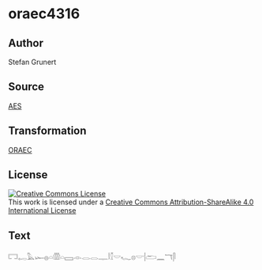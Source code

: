 # oraec4316

## Author

Stefan Grunert

## Source

[AES](https://github.com/simondschweitzer/aes)

## Transformation

[ORAEC](https://oraec.github.io/)

## License

<a rel="license" href="http://creativecommons.org/licenses/by-sa/4.0/"><img alt="Creative Commons License" style="border-width:0" src="https://i.creativecommons.org/l/by-sa/4.0/88x31.png" /></a><br />This work is licensed under a <a rel="license" href="http://creativecommons.org/licenses/by-sa/4.0/">Creative Commons Attribution-ShareAlike 4.0 International License</a>

## Text

𓉐𓉻𓅓𓆱𓐍𓏏𓏃𓏏𓈙𓁹𓂋𓂋𓊃𓎛𓎿𓎟𓆑𓊖𓎟𓐪𓂧𓈖𓄓𓋴<br>
